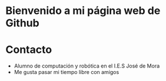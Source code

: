 # Bienvenido a mi página web de Github

# Contacto
- Alumno de computación y robótica en el I.E.S José de Mora
- Me gusta pasar mi tiempo libre con amigos